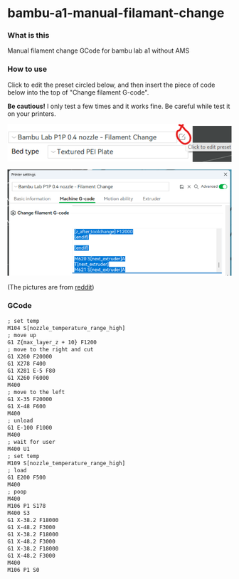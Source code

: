 # bambu-a1-manual-filamant-change
### What is this

Manual filament change GCode for bambu lab a1 without AMS

### How to use

Click to edit the preset circled below, and then insert the piece of code below into the top of "Change filament G-code".

**Be cautious!** I only test a few times and it works fine. Be careful while test it on your printers.

![r/BambuLab - Change Filament G-Code without AMS](change-filament-g-code-without-ams-v0-rfihlq0jxgla1.png)

![r/BambuLab - Change Filament G-Code without AMS](change-filament-g-code-without-ams-v0-uk4z121qxgla1.png)

(The pictures are from [reddit](https://www.reddit.com/r/BambuLab/comments/11gtlfp/change_filament_gcode_without_ams/))

### GCode

```
; set temp
M104 S[nozzle_temperature_range_high]
; move up
G1 Z{max_layer_z + 10} F1200
; move to the right and cut
G1 X260 F20000
G1 X278 F400
G1 X281 E-5 F80
G1 X260 F6000
M400
; move to the left
G1 X-35 F20000
G1 X-48 F600
M400
; unload
G1 E-100 F1000
M400
; wait for user
M400 U1
; set temp
M109 S[nozzle_temperature_range_high]
; load
G1 E200 F500
M400
; poop
M400
M106 P1 S178
M400 S3
G1 X-38.2 F18000
G1 X-48.2 F3000
G1 X-38.2 F18000
G1 X-48.2 F3000
G1 X-38.2 F18000
G1 X-48.2 F3000
M400
M106 P1 S0
```

